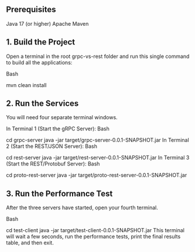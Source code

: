 ## Prerequisites
Java 17 (or higher)
Apache Maven

## 1. Build the Project
Open a terminal in the root grpc-vs-rest folder and run this single command to build all the applications:

Bash

mvn clean install
## 2. Run the Services
You will need four separate terminal windows.

In Terminal 1 (Start the gRPC Server):
Bash

cd grpc-server
java -jar target/grpc-server-0.0.1-SNAPSHOT.jar
In Terminal 2 (Start the REST/JSON Server):
Bash

cd rest-server
java -jar target/rest-server-0.0.1-SNAPSHOT.jar
In Terminal 3 (Start the REST/Protobuf Server):
Bash

cd proto-rest-server
java -jar target/proto-rest-server-0.0.1-SNAPSHOT.jar
## 3. Run the Performance Test
After the three servers have started, open your fourth terminal.

Bash

cd test-client
java -jar target/test-client-0.0.1-SNAPSHOT.jar
This terminal will wait a few seconds, run the performance tests, print the final results table, and then exit.
